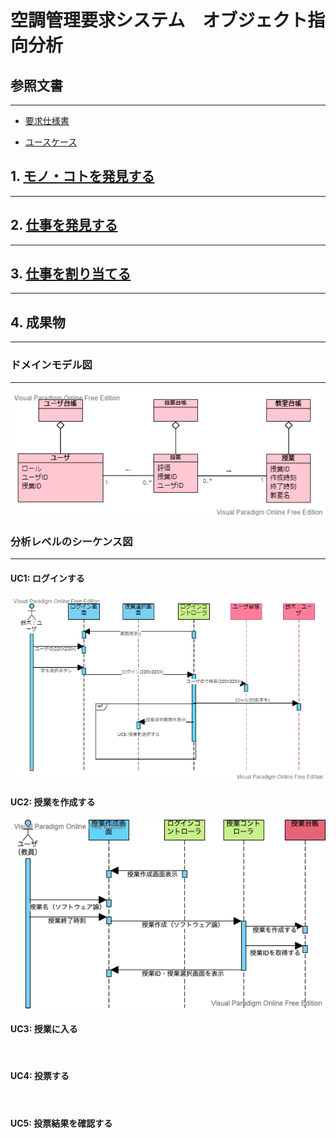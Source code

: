 # 空調管理要求システム　オブジェクト指向分析

## 参照文書
---
- [要求仕様書](https://github.com/Seagull-N/software2022/blob/development/%E7%A9%BA%E8%AA%BF%E8%AA%BF%E7%AF%80%E8%A6%81%E6%B1%82%E3%82%B7%E3%82%B9%E3%83%86%E3%83%A0/%E8%A6%81%E6%B1%82%E4%BB%95%E6%A7%98%E6%9B%B8.md)

- [ユースケース](https://github.com/Seagull-N/software2022/blob/development/%E7%A9%BA%E8%AA%BF%E8%AA%BF%E7%AF%80%E8%A6%81%E6%B1%82%E3%82%B7%E3%82%B9%E3%83%86%E3%83%A0/usecase/README.md)

## 1. [モノ・コトを発見する](domain_modeling.md)
---
## 2. [仕事を発見する](robustness_analysis.md)
---
## 3. [仕事を割り当てる](sequence_analysis.md)
---
## 4. 成果物
---
### ドメインモデル図
---
![](img/domain_model.png)
### 分析レベルのシーケンス図
---
#### UC1: ログインする
![](img/sequence01.png)
#### UC2: 授業を作成する
![](img/sequence02.png)
#### UC3: 授業に入る
![]()
#### UC4: 投票する
![]()
#### UC5: 投票結果を確認する
![]()
